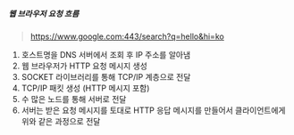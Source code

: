 ##### 웹 브라우저 요청 흐름
> https://www.google.com:443/search?q=hello&hi=ko
1. 호스트명을 DNS 서버에서 조회 후 IP 주소를 알아냄
2. 웹 브라우저가 HTTP 요청 메시지 생성
3. SOCKET 라이브러리를 통해 TCP/IP 계층으로 전달
4. TCP/IP 패킷 생성 (HTTP 메시지 포함)
5. 수 많은 노드를 통해 서버로 전달
6. 서버는 받은 요청 메시지를 토대로 HTTP 응답 메시지를 만들어서 클라이언트에게 위와 같은 과정으로 전달